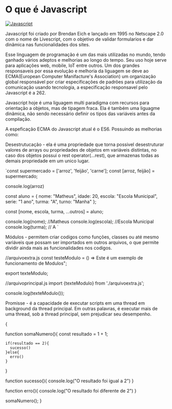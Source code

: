 # O que é Javascript

[![Javascript](https://img.shields.io/badge/JavaScript-F7DF1E?style=for-the-badge&logo=javascript&logoColor=black)](#)

Javascript foi criado por Brendan Eich e lançado em 1995 no Netscape 2.0 com o nome de Livescript, com o objetivo de validar formularios e dar dinâmica nas funcionalidades dos sites.

Esse linguagem de programação é um das mais utilizadas no mundo, tendo ganhado vários adeptos e melhorias ao longo do tempo. Seu uso hoje serve para aplicações web, mobile, IoT entre outros. Um dos grandes responsaveis por essa evolução e melhoria da liguagem se deve ao ECMA(European Computer Manifacture's Association) um organização global responsável por criar especificações de padrões para utilização da comunicação usando tecnologia, a especificação responsavel pelo Javascript é a 262.

Javascript hoje é uma liguagem multi paradigma com recursos para orientação a objetos, mas de tipagem fraca. Ela é também uma liguagme dinâmica, não sendo necessário definir os tipos das variáveis antes da compilação.

A espeficação ECMA do Javascript atual é o ES6. Possuindo as melhorias como:

Desestrutucação - ela é uma propriedade que torna possivel desestruturar valores de arrays ou propriedades de objetos em variáveis distintas, no caso dos objetos possui o rest operator(...rest), que armazenas todas as demais propriedade em um unico lugar.


  `const supermercado = ['arroz', 'feijão', 'carne'];
   const [arroz, feijão] = supermercado;
   
   console.log(arroz)


 const aluno = {
      nome: "Matheus",
      idade: 20,
      escola: "Escola Municipal",
      serie: "1 ano",
      turma: "A",
      turno: "Manha"
   };
   
   const [nome, escola, turma, ...outros] = aluno;
   
   console.log(nome); //Matheus
   console.log(escola); //Escola Municipal
   console.log(turma); // A `


Módulos - permitem criar codigos como funções, classes ou até mesmo variáveis que possam ser importados em outros arquivos, o que permite dividir ainda mais as funcionalidades nos codigos.


  //arquivoextra.js
  const testeModulo = () => Este é um exemplo de funcionamento de Modulos";
  
  export texteModulo;
  
  //arquivoprincipal.js
  import {texteModulo} from './arquivoextra.js';
  
  console.log(texteModulo());


Promisse - é a capacidade de executar scripts em uma thread em background da thread principal. Em outras palavras, é executar mais de uma thread, sob a thread principal, sem prejudicar seu desempenho.

  {

  function somaNumero(){
    const resultado = 1 + 1;

    if(resultado == 2){
      sucesso()
    }else{
      erro()
    }
  }

  function sucesso(){
    console.log("O resultado foi igual a 2")
  }

  function erro(){
    console.log("O resultado foi diferente de 2")
  }

  somaNumero();
  }
